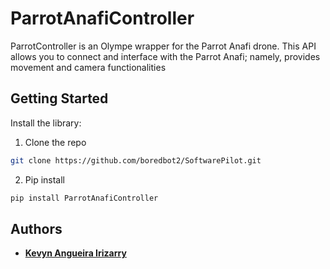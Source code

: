 # ParrotAnafiController
ParrotController is an Olympe wrapper for the Parrot Anafi drone.
This API allows you to connect and interface with the Parrot Anafi;
namely, provides movement and camera functionalities

## Getting Started
Install the library:
1. Clone the repo
  ```sh
  git clone https://github.com/boredbot2/SoftwarePilot.git
  ```
2. Pip install
  ```sh
  pip install ParrotAnafiController
  ```

## Authors
* **[Kevyn Angueira Irizarry](https://github.com/boredbot2)**
